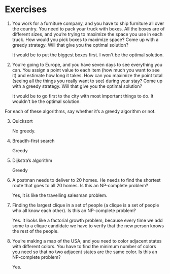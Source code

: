 # Exercises

1. You work for a furniture company, and you have to ship furniture
all over the country. You need to pack your truck with boxes. All
the boxes are of different sizes, and you’re trying to maximize the
space you use in each truck. How would you pick boxes to maximize
space? Come up with a greedy strategy. Will that give you the
optimal solution?

    It would be to put the biggest boxes first. I won't be the optimal
    solution.


2. You’re going to Europe, and you have seven days to see everything
you can. You assign a point value to each item (how much you want
to see it) and estimate how long it takes. How can you maximize the
point total (seeing all the things you really want to see) during your
stay? Come up with a greedy strategy. Will that give you the optimal
solution?

    It would be to go first to the city with most important things to do.
    It wouldn't be the optimal solution.


For each of these algorithms, say whether it’s a greedy algorithm or not.

3. Quicksort

    No greedy.    


4. Breadth-first search

    Greedy


5. Dijkstra’s algorithm

    Greedy


6. A postman needs to deliver to 20 homes. He needs to find the
shortest route that goes to all 20 homes. Is this an NP-complete
problem?

    Yes, it is like the travelling salesman problem. 


7. Finding the largest clique in a set of people (a clique is a set of people
who all know each other). Is this an NP-complete problem?

    Yes. It looks like a factorial growth problem, because every time we add some to
    a clique candidate we have to verify that the new person knows the rest of the people.


9. You’re making a map of the USA, and you need to color adjacent
states with different colors. You have to find the minimum number
of colors you need so that no two adjacent states are the same color.
Is this an NP-complete problem?

    Yes.
